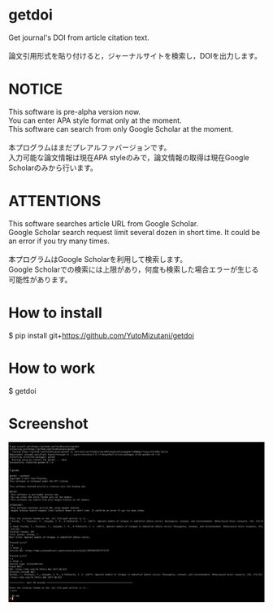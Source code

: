 # getdoi

Get journal's DOI from article citation text.<br><br>
論文引用形式を貼り付けると，ジャーナルサイトを検索し，DOIを出力します。


# NOTICE

This software is pre-alpha version now.<br>
You can enter APA style format only at the moment.<br>
This software can search from only Google Scholar at the moment.<br><br>
本プログラムはまだプレアルファバージョンです。<br>
入力可能な論文情報は現在APA styleのみで，論文情報の取得は現在Google Scholarのみから行います。


# ATTENTIONS

This software searches article URL from Google Scholar.<br>
Google Scholar search request limit several dozen in short time. It could be an error if you try many times.<br><br>
本プログラムはGoogle Scholarを利用して検索します。<br>
Google Scholarでの検索には上限があり，何度も検索した場合エラーが生じる可能性があります。


# How to install

$ pip install git+https://github.com/YutoMizutani/getdoi


# How to work

$ getdoi


# Screenshot

![ss1](https://github.com/YutoMizutani/getdoi/blob/master/docs/Screen%20Shot%202017-12-15%20ver_0_1_0.png "ss1")